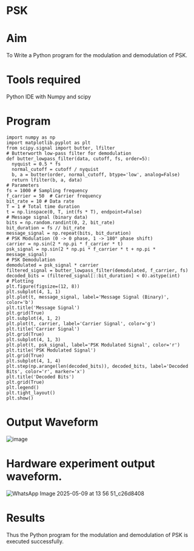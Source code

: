 # PSK
# Aim
To Write a Python program for the modulation and demodulation of PSK.
# Tools required
Python IDE with Numpy and scipy
# Program
```
import numpy as np
import matplotlib.pyplot as plt
from scipy.signal import butter, lfilter
# Butterworth low-pass filter for demodulation
def butter_lowpass_filter(data, cutoff, fs, order=5):
  nyquist = 0.5 * fs
  normal_cutoff = cutoff / nyquist
  b, a = butter(order, normal_cutoff, btype='low', analog=False)
  return lfilter(b, a, data)
# Parameters
fs = 1000 # Sampling frequency
f_carrier = 50  # Carrier frequency
bit_rate = 10 # Data rate
T = 1 # Total time duration
t = np.linspace(0, T, int(fs * T), endpoint=False)
# Message signal (binary data)
bits = np.random.randint(0, 2, bit_rate)
bit_duration = fs // bit_rate
message_signal = np.repeat(bits, bit_duration)
# PSK Modulation (0 -> 0 phase, 1 -> 180° phase shift)
carrier = np.sin(2 * np.pi * f_carrier * t)
psk_signal = np.sin(2 * np.pi * f_carrier * t + np.pi * message_signal)
# PSK Demodulation
demodulated = psk_signal * carrier
filtered_signal = butter_lowpass_filter(demodulated, f_carrier, fs)
decoded_bits = (filtered_signal[::bit_duration] < 0).astype(int)
# Plotting
plt.figure(figsize=(12, 8))
plt.subplot(4, 1, 1)
plt.plot(t, message_signal, label='Message Signal (Binary)', color='b')
plt.title('Message Signal')
plt.grid(True)
plt.subplot(4, 1, 2)
plt.plot(t, carrier, label='Carrier Signal', color='g')
plt.title('Carrier Signal')
plt.grid(True)
plt.subplot(4, 1, 3)
plt.plot(t, psk_signal, label='PSK Modulated Signal', color='r')
plt.title('PSK Modulated Signal')
plt.grid(True)
plt.subplot(4, 1, 4)
plt.step(np.arange(len(decoded_bits)), decoded_bits, label='Decoded Bits', color='r', marker='x')
plt.title('Decoded Bits')
plt.grid(True)
plt.legend()
plt.tight_layout()
plt.show()
```
# Output Waveform
![image](https://github.com/user-attachments/assets/0233e063-996c-4cfd-bb75-9f7b20f44088)


# Hardware experiment output waveform.
![WhatsApp Image 2025-05-09 at 13 56 51_c26d8408](https://github.com/user-attachments/assets/193e95c0-8c8c-4576-a021-c9ad9d6e6010)

# Results
Thus the Python program for the modulation and demodulation of PSK is executed successfully.
